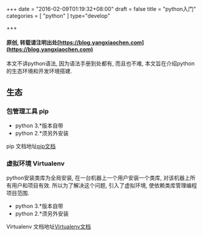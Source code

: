 +++
date = "2016-02-09T01:19:32+08:00"
draft = false
title = "python入门"
categories = [ "python" ]
type="develop"

+++
#### 原创, 转载请注明出处[https://blog.yangxiaochen.com](https://blog.yangxiaochen.com)

本文不讲python语法, 因为语法手册到处都有, 而且也不难, 本文旨在介绍python的生态环境和开发环境搭建.

## 生态

### 包管理工具 pip

* python 3.*版本自带
* python 2.*须另外安装

pip 文档地址[pip文档](https://pip.pypa.io/en/latest/)

### 虚拟环境 Virtualenv

python安装类库为全局安装, 在一台机器上一个用户安装一个类库, 对该机器上所有用户和项目有效. 所以为了解决这个问题, 引入了虚拟环境, 使依赖类库管理编程项目范围.

* python 3.*版本自带
* python 2.*须另外安装

Virtualenv 文档地址[Virtualenv文档](https://virtualenv.pypa.io/en/latest/)